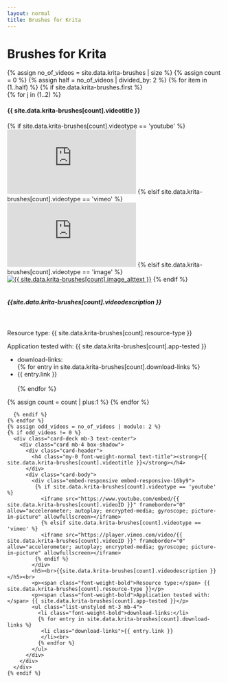 ```yaml
---
layout: normal
title: Brushes for Krita
---
```

 <div class="jumbotron jumbotron-fluid">
  <div class="container">
    <h1 class="text-center text-banner font-weight-bold text-title">Brushes for Krita</h1><!-- Card padding is custom css added to have a proper space between h1 and cards -->
    {% assign no_of_videos = site.data.krita-brushes | size %}
    {% assign count = 0 %}
    {% assign half = no_of_videos | divided_by: 2 %}
    {% for item in (1..half) %}
      {% if site.data.krita-brushes.first %}
         <div class="card-deck mb-3 text-center card-padding">
           {% for j in (1..2) %}
            <div class="card mb-4 box-shadow">
              <div class="card-header">
                <h4 class="my-0 font-weight-normal text-title"><strong>{{ site.data.krita-brushes[count].videotitle }}</strong></h4>
              </div>
              <div class="card-body">
                <div class="embed-responsive embed-responsive-16by9">
                 {% if site.data.krita-brushes[count].videotype == 'youtube' %}
                   <iframe src="https://www.youtube.com/embed/{{ site.data.krita-brushes[count].videoID }}" frameborder="0" allow="accelerometer; autoplay; encrypted-media; gyroscope; picture-in-picture" allowfullscreen></iframe>
                   {% elsif site.data.krita-brushes[count].videotype == 'vimeo' %}
                   <iframe src="https://player.vimeo.com/video/{{ site.data.krita-brushes[count].videoID }}" frameborder="0" allow="accelerometer; autoplay; encrypted-media; gyroscope; picture-in-picture" allowfullscreen></iframe>
                   {% elsif site.data.krita-brushes[count].videotype == 'image' %}
                   <a href="{{ site.data.krita-brushes[count].image_link }}"><img src="{{ site.data.krita-brushes[count].image_path }}" class="img-fluid" alt="{{ site.data.krita-brushes[count].image_alttext }}"></a>
                 {% endif %}
                </div>
                <h5><br>{{site.data.krita-brushes[count].videodescription }}</h5><br>
                <p><span class="font-weight-bold">Resource type:</span> {{ site.data.krita-brushes[count].resource-type }}</p>
                <p><span class="font-weight-bold">Application tested with:</span> {{ site.data.krita-brushes[count].app-tested }}</p>
                <ul class="list-unstyled mt-3 mb-4">
                  <li class="font-weight-bold">download-links:</li>
                  {% for entry in site.data.krita-brushes[count].download-links %}
                   <li class="download-links">{{ entry.link }}
                   </li><br>
                  {% endfor %}
                </ul>
              </div>
            </div>
            {% assign count = count | plus:1 %}
           {% endfor %}
         </div>

      {% endif %}
    {% endfor %}
    {% assign odd_videos = no_of_videos | modulo: 2 %}
    {% if odd_videos != 0 %}
      <div class="card-deck mb-3 text-center">
        <div class="card mb-4 box-shadow">
          <div class="card-header">
            <h4 class="my-0 font-weight-normal text-title"><strong>{{ site.data.krita-brushes[count].videotitle }}</strong></h4>
          </div>
          <div class="card-body">
            <div class="embed-responsive embed-responsive-16by9">
             {% if site.data.krita-brushes[count].videotype == 'youtube' %}
               <iframe src="https://www.youtube.com/embed/{{ site.data.krita-brushes[count].videoID }}" frameborder="0" allow="accelerometer; autoplay; encrypted-media; gyroscope; picture-in-picture" allowfullscreen></iframe>
               {% elsif site.data.krita-brushes[count].videotype == 'vimeo' %}
               <iframe src="https://player.vimeo.com/video/{{ site.data.krita-brushes[count].videoID }}" frameborder="0" allow="accelerometer; autoplay; encrypted-media; gyroscope; picture-in-picture" allowfullscreen></iframe>
             {% endif %}
            </div>
            <h5><br>{{site.data.krita-brushes[count].videodescription }}</h5><br>
            <p><span class="font-weight-bold">Resource type:</span> {{ site.data.krita-brushes[count].resource-type }}</p>
            <p><span class="font-weight-bold">Application tested with:</span> {{ site.data.krita-brushes[count].app-tested }}</p>
            <ul class="list-unstyled mt-3 mb-4">
              <li class="font-weight-bold">download-links:</li>
              {% for entry in site.data.krita-brushes[count].download-links %}
               <li class="download-links">{{ entry.link }}
               </li><br>
              {% endfor %}
            </ul>
          </div>
        </div>
      </div>
    {% endif %}
  </div>
</div>
